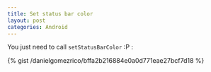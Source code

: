```yaml
---
title: Set status bar color
layout: post
categories: Android
---
```


You just need to call `setStatusBarColor` :P :

{% gist /danielgomezrico/bffa2b216884e0a0d771eae27bcf7d18 %}